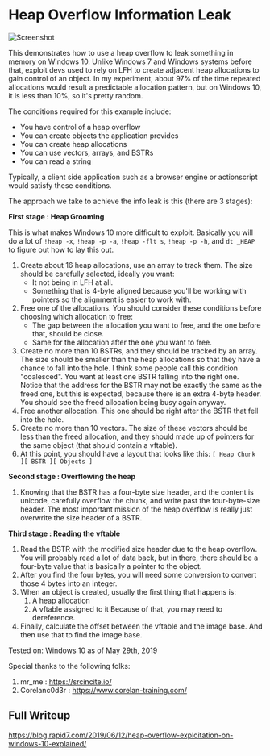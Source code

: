 # Heap Overflow Information Leak

![Screenshot](https://raw.githubusercontent.com/wchen-r7/VulnCases/master/Windows%20Heap%20Overflow%20Info%20Leak/Screenshot.png)

This demonstrates how to use a heap overflow to leak something in memory on Windows 10.
Unlike Windows 7 and Windows systems before that, exploit devs used to rely on LFH to
create adjacent heap allocations to gain control of an object. In my experiment, about
97% of the time repeated allocations would result a predictable allocation pattern,
but on Windows 10, it is less than 10%, so it's pretty random.

The conditions required for this example include:

* You have control of a heap overflow
* You can create objects the application provides
* You can create heap allocations
* You can use vectors, arrays, and BSTRs
* You can read a string

Typically, a client side application such as a browser engine or actionscript would
satisfy these conditions.

The approach we take to achieve the info leak is this (there are 3 stages):

**First stage : Heap Grooming**

This is what makes Windows 10 more difficult to exploit. Basically you will do a lot
of `!heap -x`, `!heap -p -a`, `!heap -flt s`, `!heap -p -h`, and `dt _HEAP` to figure out
how to lay this out.

1. Create about 16 heap allocations, use an array to track them. The size should be
   carefully selected, ideally you want:
   * It not being in LFH at all.
   * Something that is 4-byte aligned because you'll be working with pointers so
     the alignment is easier to work with.
2. Free one of the allocations. You should consider these conditions before choosing
   which allocation to free:
   * The gap between the allocation you want to free, and the one before that, should
     be close.
   * Same for the allocation after the one you want to free.
3. Create no more than 10 BSTRs, and they should be tracked by an array. The size
   should be smaller than the heap allocations so that they have a chance to fall into
   the hole. I think some people call this condition "coalesced". You want at least one
   BSTR falling into the right one. Notice that the address for the BSTR may not be
   exactly the same as the freed one, but this is expected, because there is an extra
   4-byte header. You should see the freed allocation being busy again anyway.
4. Free another allocation. This one should be right after the BSTR that fell into
   the hole.
5. Create no more than 10 vectors. The size of these vectors should be less than the
   freed allocation, and they should made up of pointers for the same object (that should
   contain a vftable). 
6. At this point, you should have a layout that looks like this:
   `[ Heap Chunk ][ BSTR ][ Objects ]`

**Second stage : Overflowing the heap**

1. Knowing that the BSTR has a four-byte size header, and the content is unicode,
   carefully overflow the chunk, and write past the four-byte-size header. The
   most important mission of the heap overflow is really just overwrite the
   size header of a BSTR.

**Third stage : Reading the vftable**

1. Read the BSTR with the modified size header due to the heap overflow. You will
   probably read a lot of data back, but in there, there should be a four-byte
   value that is basically a pointer to the object.
2. After you find the four bytes, you will need some conversion to convert those
   4 bytes into an integer.
3. When an object is created, usually the first thing that happens is:
   1. A heap allocation
   2. A vftable assigned to it
   Because of that, you may need to dereference.
4. Finally, calculate the offset between the vftable and the image base. And then
   use that to find the image base.


Tested on: Windows 10 as of May 29th, 2019

Special thanks to the following folks:

1. mr_me : https://srcincite.io/
2. Corelanc0d3r : https://www.corelan-training.com/

## Full Writeup

https://blog.rapid7.com/2019/06/12/heap-overflow-exploitation-on-windows-10-explained/